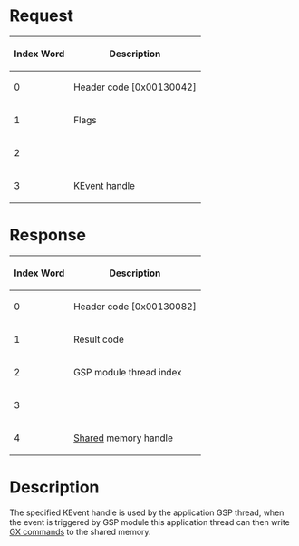 # Request

<table>
<thead>
<tr class="header">
<th><p>Index Word</p></th>
<th><p>Description</p></th>
</tr>
</thead>
<tbody>
<tr class="odd">
<td><p>0</p></td>
<td><p>Header code [0x00130042]</p></td>
</tr>
<tr class="even">
<td><p>1</p></td>
<td><p>Flags</p></td>
</tr>
<tr class="odd">
<td><p>2</p></td>
<td></td>
</tr>
<tr class="even">
<td><p>3</p></td>
<td><p><a href="KEvent" title="wikilink">KEvent</a> handle</p></td>
</tr>
</tbody>
</table>

# Response

<table>
<thead>
<tr class="header">
<th><p>Index Word</p></th>
<th><p>Description</p></th>
</tr>
</thead>
<tbody>
<tr class="odd">
<td><p>0</p></td>
<td><p>Header code [0x00130082]</p></td>
</tr>
<tr class="even">
<td><p>1</p></td>
<td><p>Result code</p></td>
</tr>
<tr class="odd">
<td><p>2</p></td>
<td><p>GSP module thread index</p></td>
</tr>
<tr class="even">
<td><p>3</p></td>
<td></td>
</tr>
<tr class="odd">
<td><p>4</p></td>
<td><p><a href="SVC" title="wikilink">Shared</a> memory handle</p></td>
</tr>
</tbody>
</table>

# Description

The specified KEvent handle is used by the application GSP thread, when
the event is triggered by GSP module this application thread can then
write [GX commands](GSP_Shared_Memory "wikilink") to the shared memory.